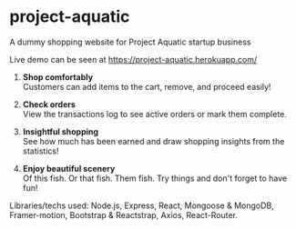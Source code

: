 # project-aquatic
A dummy shopping website for Project Aquatic startup business

Live demo can be seen at https://project-aquatic.herokuapp.com/

1. **Shop comfortably**  
Customers can add items to the cart, remove, and proceed easily!

2. **Check orders**  
View the transactions log to see active orders or mark them complete.

3. **Insightful shopping**  
See how much has been earned and draw shopping insights from the statistics!

4. **Enjoy beautiful scenery**  
Of this fish. Or that fish. Them fish. Try things and don't forget to have fun!

Libraries/techs used: Node.js, Express, React, Mongoose & MongoDB, Framer-motion, Bootstrap & Reactstrap, Axios, React-Router.
